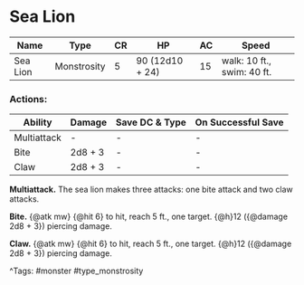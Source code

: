 # Sea Lion

| Name | Type | CR | HP | AC | Speed |
|------|------|----|----|----|-------|
| Sea Lion | Monstrosity | 5 | 90 (12d10 + 24) | 15 | walk: 10 ft., swim: 40 ft. |

### Actions:

| Ability | Damage | Save DC & Type | On Successful Save |
|---------|--------|----------------|--------------------|
| Multiattack | - | - | - |
| Bite | 2d8 + 3 | - | - |
| Claw | 2d8 + 3 | - | - |


**Multiattack.** The sea lion makes three attacks: one bite attack and two claw attacks.

**Bite.** {@atk mw} {@hit 6} to hit, reach 5 ft., one target. {@h}12 ({@damage 2d8 + 3}) piercing damage.

**Claw.** {@atk mw} {@hit 6} to hit, reach 5 ft., one target. {@h}12 ({@damage 2d8 + 3}) piercing damage.

^Tags: #monster #type_monstrosity